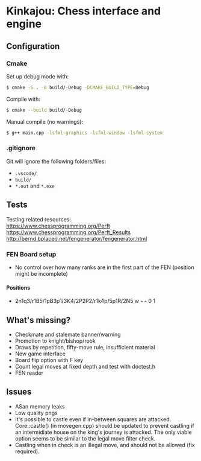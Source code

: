 # Kinkajou: Chess interface and engine

## Configuration

### Cmake

Set up debug mode with:
~~~bash
$ cmake -S . -B build/-Debug -DCMAKE_BUILD_TYPE=Debug
~~~

Compile with:
~~~bash
$ cmake --build build/-Debug
~~~

Manual compile (no warnings):
~~~bash
$ g++ main.cpp -lsfml-graphics -lsfml-window -lsfml-system
~~~

### .gitignore

Git will ignore the following folders/files:
- `.vscode/`
- `build/`
- `*.out` and `*.exe`

## Tests
Testing related resources:\
https://www.chessprogramming.org/Perft \
https://www.chessprogramming.org/Perft_Results \
http://bernd.bplaced.net/fengenerator/fengenerator.html

### FEN Board setup
- No control over how many ranks are in the first part of the FEN (position might be incomplete)

#### Positions
- 2n1q3/r1B5/1pB3p1/3K4/2P2P2/r1k4p/5p1R/2N5 w - - 0 1

## What's missing?
- Checkmate and stalemate banner/warning
- Promotion to knight/bishop/rook
- Draws by repetition, fifty-move rule, insufficient material
- New game interface
- Board flip option with F key
- Count legal moves at fixed depth and test with doctest.h
- FEN reader

## Issues
- ASan memory leaks
- Low quality pngs
- It's possible to castle even if in-between squares are attacked. Core::castle() (in movegen.cpp) should be updated to prevent castling if an intermidiate house on the king's journey is attacked. The only viable option seems to be similar to the legal move filter check.
- Castling when in check is an illegal move, and should not be allowed (fix required).